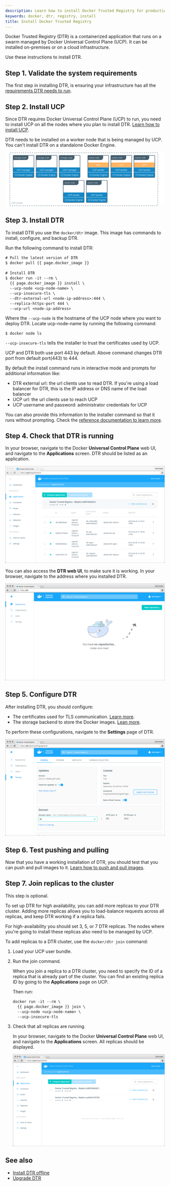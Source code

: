 ```yaml
---
description: Learn how to install Docker Trusted Registry for production.
keywords: docker, dtr, registry, install
title: Install Docker Trusted Registry
---
```


Docker Trusted Registry (DTR) is a containerized application that runs on a
swarm managed by Docker Universal Control Plane (UCP). It can be installed
on-premises or on a cloud infrastructure.

Use these instructions to install DTR.

## Step 1. Validate the system requirements

The first step in installing DTR, is ensuring your
infrastructure has all the [requirements DTR needs to run](system-requirements.md).

## Step 2. Install UCP

Since DTR requires Docker Universal Control Plane (UCP)
to run, you need to install UCP on all the nodes where you plan to install DTR.
[Learn how to install UCP](/datacenter/ucp/2.1/guides/admin/install.md).

DTR needs to be installed on a worker node that is being managed by UCP.
You can't install DTR on a standalone Docker Engine.

![](../../images/install-dtr-0.svg)


## Step 3. Install DTR

To install DTR you use the `docker/dtr` image. This image has commands to
install, configure, and backup DTR.

Run the following command to install DTR:

```none
# Pull the latest version of DTR
$ docker pull {{ page.docker_image }}

# Install DTR
$ docker run -it --rm \
  {{ page.docker_image }} install \
  --ucp-node <ucp-node-name> \
  --ucp-insecure-tls \
  --dtr-external-url <node-ip-address>:444 \
  --replica-https-port 444 \
  --ucp-url <node-ip-address>
```

Where the `--ucp-node` is the hostname of the UCP node where you want to deploy
DTR. Locate ucp-node-name by running the following command:
```
$ docker node ls
```

`--ucp-insecure-tls` tells the installer to trust the certificates used
by UCP.

UCP and DTR both use port 443 by default. Above command changes DTR port from
default port(443) to 444.

By default the install command runs in interactive mode and prompts for
additional information like:

* DTR external url: the url clients use to read DTR. If you're using a load
balancer for DTR, this is the IP address or DNS name of the load balancer
* UCP url: the url clients use to reach UCP
* UCP username and password: administrator credentials for UCP

You can also provide this information to the installer command so that it
runs without prompting.
Check the [reference documentation to learn more](../../../reference/cli/install.md).

## Step 4. Check that DTR is running

In your browser, navigate to the Docker **Universal Control Plane**
web UI, and navigate to the **Applications** screen. DTR should be listed
as an application.

![](../../images/install-dtr-1.png)

You can also access the **DTR web UI**, to make sure it is working. In your
browser, navigate to the address where you installed DTR.

![](../../images/install-dtr-2.png)


## Step 5. Configure DTR

After installing DTR, you should configure:

  * The certificates used for TLS communication. [Learn more](../configure/use-your-own-tls-certificates.md).
  * The storage backend to store the Docker images. [Lean more](../configure/external-storage/index.md).

  To perform these configurations, navigate to the **Settings** page of DTR.

  ![](../../images/install-dtr-3.png)


## Step 6. Test pushing and pulling

Now that you have a working installation of DTR, you should test that you can
push and pull images to it.
[Learn how to push and pull images](../../user/manage-images/pull-and-push-images.md).

## Step 7. Join replicas to the cluster

This step is optional.

To set up DTR for high availability,
you can add more replicas to your DTR cluster. Adding more replicas allows you
to load-balance requests across all replicas, and keep DTR working if a
replica fails.

For high-availability you should set 3, 5, or 7 DTR replicas. The nodes where
you're going to install these replicas also need to be managed by UCP.

To add replicas to a DTR cluster, use the `docker/dtr join` command:

1. Load your UCP user bundle.

2.  Run the join command.

    When you join a replica to a DTR cluster, you need to specify the
    ID of a replica that is already part of the cluster. You can find an
    existing replica ID by going to the **Applications** page on UCP.

    Then run:

    ```none
    docker run -it --rm \
      {{ page.docker_image }} join \
      --ucp-node <ucp-node-name> \
      --ucp-insecure-tls
    ```

3. Check that all replicas are running.

    In your browser, navigate to the Docker **Universal Control Plane**
    web UI, and navigate to the **Applications** screen. All replicas should
    be displayed.

    ![](../../images/install-dtr-4.png)

## See also

* [Install DTR offline](install-offline.md)
* [Upgrade DTR](../upgrade/index.md)
